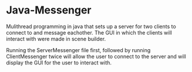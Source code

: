 # Java-Messenger
Mulithread programming in java that sets up a server for two clients to connect to and message eachother. The GUI in which the clients will interact with were made in scene builder.

Running the ServerMessenger file first, followed by running ClientMessenger twice will allow the user to connect to the server and will display the GUI for the user to interact with.

